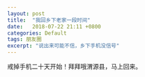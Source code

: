 ```yaml
---
layout: post
title:  "我回乡下老家一段时间"
date:   2018-07-22 21:11 +0800
categories: Default
tags: 朋友圈
excerpt: "说出来可能不信，乡下手机没信号"
---
```


戒掉手机二十天开始！拜拜哦渭源县，马上回来。
